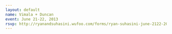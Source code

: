 ```yaml
---
layout: default
name: Vimala + Duncan
event: June 21-22, 2013
rsvp: http://ryanandsuhasini.wufoo.com/forms/ryan-suhasini-june-2122-2013/
---
```

